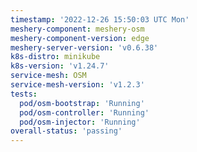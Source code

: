```yaml
---
timestamp: '2022-12-26 15:50:03 UTC Mon'
meshery-component: meshery-osm
meshery-component-version: edge
meshery-server-version: 'v0.6.38'
k8s-distro: minikube
k8s-version: 'v1.24.7'
service-mesh: OSM
service-mesh-version: 'v1.2.3'
tests:
  pod/osm-bootstrap: 'Running'
  pod/osm-controller: 'Running'
  pod/osm-injector: 'Running'
overall-status: 'passing'
---
```

